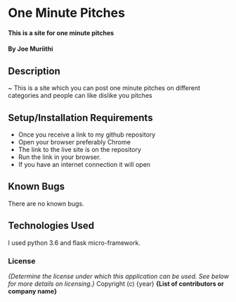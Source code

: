 # One Minute Pitches
#### This is a site for one minute pitches
#### By **Joe Muriithi**
## Description
~ This is a site which you can post one minute pitches on different categories and
 people can like dislike you pitches 
## Setup/Installation Requirements
* Once you receive a link to my github repository
* Open your  browser preferably Chrome
* The link to the live site is on the repository
* Run the link in your browser.
* If you have an internet connection it will open
## Known Bugs
There are no known bugs.
## Technologies Used
I used python 3.6 and flask micro-framework.
### License
*{Determine the license under which this application can be used.  See below for more details on licensing.}*
Copyright (c) {year} **{List of contributors or company name}**
